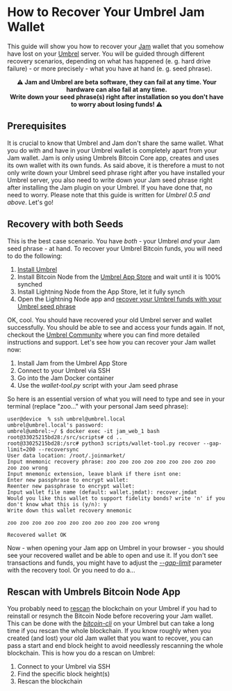 # How to Recover Your Umbrel Jam Wallet

This guide will show you how to recover your [Jam](https://github.com/joinmarket-webui/jam) wallet that you somehow have lost on your [Umbrel](https://github.com/getumbrel/umbrel) server. You will be guided through different recovery scenarios, depending on what has happened (e. g. hard drive failure) - or more precisely - what you have at hand (e. g. seed phrase).

<p align="center"><strong>⚠️ Jam and Umbrel are beta software, they can fail at any time. Your hardware can also fail at any time.<br/>Write down your seed phrase(s) right after installation so you don't have to worry about losing funds! ⚠️</strong></p>

## Prerequisites
It is crucial to know that Umbrel and Jam don't share the same wallet. What you do with and have in your Umbrel wallet is completely apart from your Jam wallet. Jam is only using Umbrels Bitcoin Core app, creates and uses its own wallet with its own funds. As said above, it is therefore a must to not only write down your Umbrel seed phrase right after you have installed your Umbrel server, you also need to write down your Jam seed phrase right after installing the Jam plugin on your Umbrel. If you have done that, no need to worry. Please note that this guide is written for _Umbrel 0.5 and above_. Let's go!

## Recovery with both Seeds
This is the best case scenario. You have _both_ - your Umbrel _and_ your Jam seed phrase - at hand. To recover your Umbrel Bitcoin funds, you will need to do the following:
1. [Install Umbrel](https://github.com/getumbrel/umbrel#installing-umbrel)
2. Install Bitcoin Node from the [Umbrel App Store](https://github.com/getumbrel/umbrel#umbrel-app-store) and wait until it is 100% synched
3. Install Lightning Node from the App Store, let it fully synch
4. Open the Lightning Node app and [recover your Umbrel funds with your Umbrel seed phrase](https://twitter.com/umbrel/status/1562099972547690501)

OK, cool. You should have recovered your old Umbrel server and wallet successfully. You should be able to see and access your funds again. If not, checkout the [Umbrel Community](https://community.getumbrel.com) where you can find more detailed instructions and support. Let's see how you can recover your Jam wallet now:
1. Install Jam from the Umbrel App Store
2. Connect to your Umbrel via SSH
3. Go into the Jam Docker container
4. Use the _wallet-tool.py_ script with your Jam seed phrase

So here is an essential version of what you will need to type and see in your terminal (replace "zoo..." with your personal Jam seed phrase):
```
user@device  % ssh umbrel@umbrel.local
umbrel@umbrel.local's password: 
umbrel@umbrel:~/ $ docker exec -it jam_web_1 bash
root@33025215bd28:/src/scripts# cd ..
root@33025215bd28:/src# python3 scripts/wallet-tool.py recover --gap-limit=200 --recoversync
User data location: /root/.joinmarket/
Input mnemonic recovery phrase: zoo zoo zoo zoo zoo zoo zoo zoo zoo zoo zoo wrong
Input mnemonic extension, leave blank if there isnt one: 
Enter new passphrase to encrypt wallet: 
Reenter new passphrase to encrypt wallet: 
Input wallet file name (default: wallet.jmdat): recover.jmdat
Would you like this wallet to support fidelity bonds? write 'n' if you don't know what this is (y/n): y
Write down this wallet recovery mnemonic

zoo zoo zoo zoo zoo zoo zoo zoo zoo zoo zoo wrong

Recovered wallet OK
```

Now - when opening your Jam app on Umbrel in your browser - you should see your recovered wallet and be able to open and use it. If you don't see transactions and funds, you might have to adjust the [_--gap-limit_](https://blog.blockonomics.co/bitcoin-what-is-this-gap-limit-4f098e52d7e1) parameter with the recovery tool. Or you need to do a...

## Rescan with Umbrels Bitcoin Node App
You probably need to [rescan](https://developer.bitcoin.org/reference/rpc/rescanblockchain.html) the blockchain on your Umbrel if you had to reinstall or resynch the Bitcoin Node before recovering your Jam wallet. This can be done with the [_bitcoin-cli_](https://bitcoin.org/en/bitcoin-core/features/user-interface#cli) on your Umbrel but can take a long time if you rescan the whole blockchain. If you know roughly when you created (and lost) your old Jam wallet that you want to recover, you can pass a start and end block height to avoid needlessly rescanning the whole blockchain. This is how you do a rescan on Umbrel:
1. Connect to your Umbrel via SSH
2. Find the specific block height(s)
3. Rescan the blockchain

